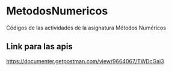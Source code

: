 # MetodosNumericos
Códigos de las actividades de la asignatura Métodos Numéricos

## Link para las apis
https://documenter.getpostman.com/view/9664067/TWDcGai3
